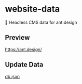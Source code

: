 # website-data

🔢 Headless CMS data for ant.design

## Preview

https://ant.design/

## Update Data

[db.json](https://github.com/ant-design/website-data/edit/main/db.json)
